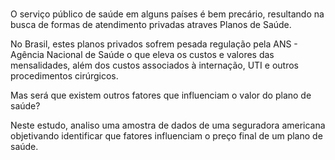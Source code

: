 ###

O serviço público de saúde em alguns países é bem precário, resultando na busca de formas de atendimento privadas atraves Planos de Saúde.

No Brasil, estes planos privados sofrem pesada regulação pela ANS - Agência Nacional de Saúde o que eleva os custos e valores das mensalidades, além dos custos associados à internação, UTI e outros procedimentos cirúrgicos.

Mas será que existem outros fatores que influenciam o valor do plano de saúde?

Neste estudo, analiso uma amostra de dados de uma seguradora americana objetivando identificar que fatores influenciam o preço final de um plano de saúde.
